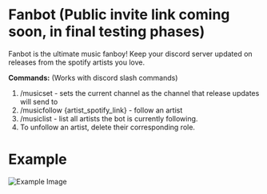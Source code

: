# Fanbot (Public invite link coming soon, in final testing phases)
Fanbot is the ultimate music fanboy! Keep your discord server updated on releases from the spotify artists you love.

**Commands:** (Works with discord slash commands)
1. /musicset - sets the current channel as the channel that release updates will send to
2. /musicfollow {artist_spotify_link} - follow an artist
3. /musiclist - list all artists the bot is currently following.
4. To unfollow an artist, delete their corresponding role.

# Example

![Example Image](https://github.com/andrewkassab/mrmusic/blob/main/example.png?raw=true)
